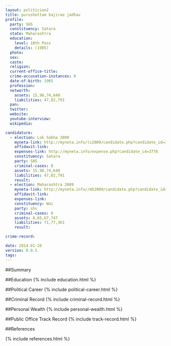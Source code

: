 ```yaml
---
layout: politician2
title: purushottam bajirao jadhav
profile: 
  party: SHS
  constituency: Satara
  state: Maharashtra
  education: 
    level: 10th Pass
    details: (1985)
  photo: 
  sex: 
  caste: 
  religion: 
  current-office-title: 
  crime-accusation-instances: 0
  date-of-birth: 1965
  profession: 
  networth: 
    assets: 15,98,74,640
    liabilities: 47,82,791
  pan: 
  twitter: 
  website: 
  youtube-interview: 
  wikipedia: 

candidature: 
  - election: Lok Sabha 2009
    myneta-link: http://myneta.info/ls2009/candidate.php?candidate_id=3778
    affidavit-link: 
    expenses-link: http://myneta.info/expense.php?candidate_id=3778
    constituency: Satara 
    party: SHS
    criminal-cases: 0
    assets: 15,98,74,640
    liabilities: 47,82,791
    result:  
  - election: Maharashtra 2009
    myneta-link: http://myneta.info//mh2009/candidate.php?candidate_id=3352
    affidavit-link: 
    expenses-link: 
    constituency: Wai 
    party: shs
    criminal-cases: 0
    assets: 8,65,67,747
    liabilities: 71,77,361
    result:  

crime-record: 

date: 2014-01-28
version: 0.0.5
tags: 
---
```

##Summary


##Education
{% include education.html %}


##Political Career
{% include political-career.html %}


##Criminal Record
{% include criminal-record.html %}


##Personal Wealth
{% include personal-wealth.html %}


##Public Office Track Record
{% include track-record.html %}


##References


{% include references.html %}